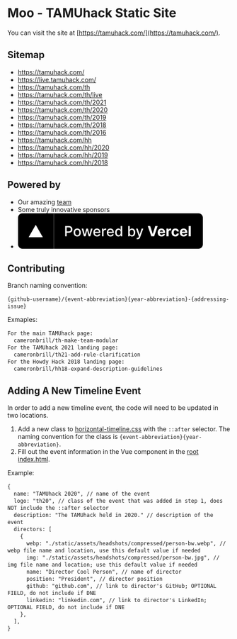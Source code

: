 # Moo - TAMUhack Static Site

You can visit the site at [https://tamuhack.com/](https://tamuhack.com/).

## Sitemap
- https://tamuhack.com/
- https://live.tamuhack.com/
- https://tamuhack.com/th
- https://tamuhack.com/th/live
- https://tamuhack.com/th/2021
- https://tamuhack.com/th/2020
- https://tamuhack.com/th/2019
- https://tamuhack.com/th/2018
- https://tamuhack.com/th/2016
- https://tamuhack.com/hh
- https://tamuhack.com/hh/2020
- https://tamuhack.com/hh/2019
- https://tamuhack.com/hh/2018

## Powered by

* Our amazing [team](https://tamuhack.com#past-iterations)
* Some truly innovative sponsors
* [![Vercel](./static/assets/powered-by-vercel.svg)](https://vercel.com?utm_source=tamuhack&utm_campaign=oss)

## Contributing

Branch naming convention:
```
{github-username}/{event-abbreviation}{year-abbreviation}-{addressing-issue}
```

Exmaples:
```
For the main TAMUhack page:
  cameronbrill/th-make-team-modular
For the TAMUhack 2021 landing page:
  cameronbrill/th21-add-rule-clarification
For the Howdy Hack 2018 landing page:
  cameronbrill/hh18-expand-description-guidelines
```

## Adding A New Timeline Event
In order to add a new timeline event, the code will need to be updated in two locations.

1. Add a new class to [horizontal-timeline.css](https://github.com/tamuhack-org/moo/blob/master/static/styles/horizontal-timeline.css) with the `::after` selector. The naming convention for the class is ```{event-abbreviation}{year-abbreviation}```.
2. Fill out the event information in the Vue component in the [root index.html](https://github.com/tamuhack-org/moo/blob/master/index.html). 

Example:
```
{
  name: "TAMUhack 2020", // name of the event
  logo: "th20", // class of the event that was added in step 1, does NOT include the ::after selector
  description: "The TAMUhack held in 2020." // description of the event
  directors: [
    {
      webp: "./static/assets/headshots/compressed/person-bw.webp", // webp file name and location, use this default value if needed
      img: "./static/assets/headshots/compressed/person-bw.jpg", // img file name and location; use this default value if needed
      name: "Director Cool Person", // name of director
      position: "President", // director position
      github: "github.com", // link to director's GitHub; OPTIONAL FIELD, do not include if DNE
      linkedin: "linkedin.com", // link to director's LinkedIn; OPTIONAL FIELD, do not include if DNE
    },
  ],
}
```